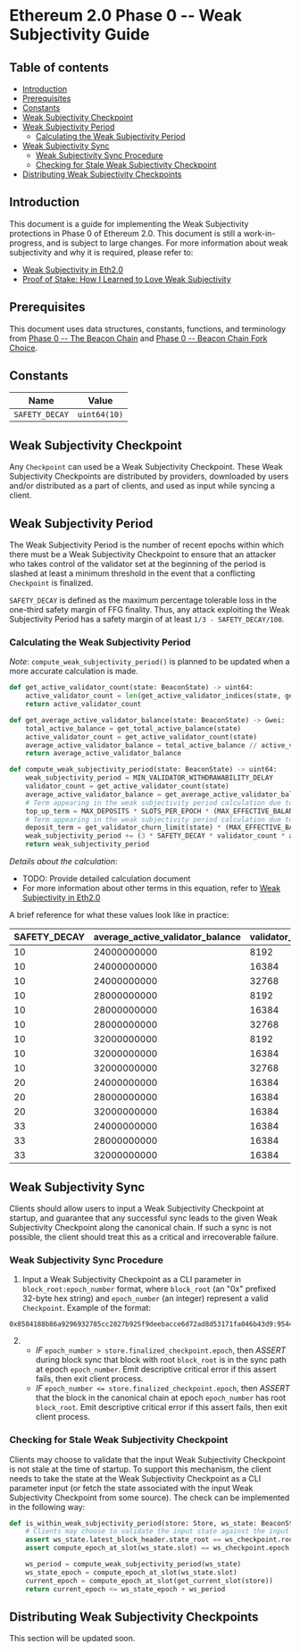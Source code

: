 # Ethereum 2.0 Phase 0 -- Weak Subjectivity Guide

## Table of contents

<!-- TOC -->
<!-- START doctoc generated TOC please keep comment here to allow auto update -->
<!-- DON'T EDIT THIS SECTION, INSTEAD RE-RUN doctoc TO UPDATE -->


- [Introduction](#introduction)
- [Prerequisites](#prerequisites)
- [Constants](#constants)
- [Weak Subjectivity Checkpoint](#weak-subjectivity-checkpoint)
- [Weak Subjectivity Period](#weak-subjectivity-period)
  - [Calculating the Weak Subjectivity Period](#calculating-the-weak-subjectivity-period)
- [Weak Subjectivity Sync](#weak-subjectivity-sync)
  - [Weak Subjectivity Sync Procedure](#weak-subjectivity-sync-procedure)
  - [Checking for Stale Weak Subjectivity Checkpoint](#checking-for-stale-weak-subjectivity-checkpoint)
- [Distributing Weak Subjectivity Checkpoints](#distributing-weak-subjectivity-checkpoints)

<!-- END doctoc generated TOC please keep comment here to allow auto update -->
<!-- /TOC -->

## Introduction

This document is a guide for implementing the Weak Subjectivity protections in Phase 0 of Ethereum 2.0.
This document is still a work-in-progress, and is subject to large changes.
For more information about weak subjectivity and why it is required, please refer to:

- [Weak Subjectivity in Eth2.0](https://notes.ethereum.org/@adiasg/weak-subjectvity-eth2)
- [Proof of Stake: How I Learned to Love Weak Subjectivity](https://blog.ethereum.org/2014/11/25/proof-stake-learned-love-weak-subjectivity/)

## Prerequisites

This document uses data structures, constants, functions, and terminology from
[Phase 0 -- The Beacon Chain](./beacon-chain.md) and [Phase 0 -- Beacon Chain Fork Choice](./fork-choice.md).

## Constants

| Name           | Value        |
|----------------|--------------|
| `SAFETY_DECAY` | `uint64(10)` |

## Weak Subjectivity Checkpoint

Any `Checkpoint` can used be a Weak Subjectivity Checkpoint.
These Weak Subjectivity Checkpoints are distributed by providers,
downloaded by users and/or distributed as a part of clients, and used as input while syncing a client.

## Weak Subjectivity Period

The Weak Subjectivity Period is the number of recent epochs within which there
must be a Weak Subjectivity Checkpoint to ensure that an attacker who takes control
of the validator set at the beginning of the period is slashed at least a minimum threshold
in the event that a conflicting `Checkpoint` is finalized.

`SAFETY_DECAY` is defined as the maximum percentage tolerable loss in the one-third
safety margin of FFG finality. Thus, any attack exploiting the Weak Subjectivity Period has
a safety margin of at least `1/3 - SAFETY_DECAY/100`.

### Calculating the Weak Subjectivity Period

*Note*: `compute_weak_subjectivity_period()` is planned to be updated when a more accurate calculation is made.

```python
def get_active_validator_count(state: BeaconState) -> uint64:
    active_validator_count = len(get_active_validator_indices(state, get_current_epoch(state)))
    return active_validator_count

def get_average_active_validator_balance(state: BeaconState) -> Gwei:
    total_active_balance = get_total_active_balance(state)
    active_validator_count = get_active_validator_count(state)
    average_active_validator_balance = total_active_balance // active_validator_count
    return average_active_validator_balance

def compute_weak_subjectivity_period(state: BeaconState) -> uint64:
    weak_subjectivity_period = MIN_VALIDATOR_WITHDRAWABILITY_DELAY
    validator_count = get_active_validator_count(state)
    average_active_validator_balance = get_average_active_validator_balance(state)
    # Term appearing in the weak subjectivity period calculation due to top-up limits
    top_up_term = MAX_DEPOSITS * SLOTS_PER_EPOCH * (MAX_EFFECTIVE_BALANCE - average_active_validator_balance)
    # Term appearing in the weak subjectivity period calculation due to deposits
    deposit_term = get_validator_churn_limit(state) * (MAX_EFFECTIVE_BALANCE + 2 * average_active_validator_balance)
    weak_subjectivity_period += (3 * SAFETY_DECAY * validator_count * average_active_validator_balance) // (2 * 100 * (deposit_term + top_up_term))
    return weak_subjectivity_period
```

*Details about the calculation*:
- TODO: Provide detailed calculation document
- For more information about other terms in this equation, refer to
  [Weak Subjectivity in Eth2.0](https://notes.ethereum.org/@adiasg/weak-subjectvity-eth2)

A brief reference for what these values look like in practice:

| SAFETY_DECAY | average_active_validator_balance | validator_count | weak_subjectivity_period |
| ---- | ---- | ---- | ---- |
| 10 | 24000000000 | 8192 | 262 |
| 10 | 24000000000 | 16384 | 269 |
| 10 | 24000000000 | 32768 | 282 |
| 10 | 28000000000 | 8192 | 270 |
| 10 | 28000000000 | 16384 | 284 |
| 10 | 28000000000 | 32768 | 313 |
| 10 | 32000000000 | 8192 | 358 |
| 10 | 32000000000 | 16384 | 460 |
| 10 | 32000000000 | 32768 | 665 |
| 20 | 24000000000 | 16384 | 282 |
| 20 | 28000000000 | 16384 | 313 |
| 20 | 32000000000 | 16384 | 665 |
| 33 | 24000000000 | 16384 | 300 |
| 33 | 28000000000 | 16384 | 350 |
| 33 | 32000000000 | 16384 | 931 |


## Weak Subjectivity Sync

Clients should allow users to input a Weak Subjectivity Checkpoint at startup, and guarantee that any successful sync leads to the given Weak Subjectivity Checkpoint along the canonical chain. If such a sync is not possible, the client should treat this as a critical and irrecoverable failure.

### Weak Subjectivity Sync Procedure

1. Input a Weak Subjectivity Checkpoint as a CLI parameter in `block_root:epoch_number` format,
  where `block_root` (an "0x" prefixed 32-byte hex string) and `epoch_number` (an integer) represent a valid `Checkpoint`.
  Example of the format:
```
0x8584188b86a9296932785cc2827b925f9deebacce6d72ad8d53171fa046b43d9:9544
```
2.  - *IF* `epoch_number > store.finalized_checkpoint.epoch`,
      then *ASSERT* during block sync that block with root `block_root` is in the sync path at epoch `epoch_number`.
      Emit descriptive critical error if this assert fails, then exit client process.
    - *IF* `epoch_number <= store.finalized_checkpoint.epoch`,
      then *ASSERT* that the block in the canonical chain at epoch `epoch_number` has root `block_root`.
      Emit descriptive critical error if this assert fails, then exit client process.

### Checking for Stale Weak Subjectivity Checkpoint
Clients may choose to validate that the input Weak Subjectivity Checkpoint is not stale at the time of startup.
To support this mechanism, the client needs to take the state at the Weak Subjectivity Checkpoint as
a CLI parameter input (or fetch the state associated with the input Weak Subjectivity Checkpoint from some source).
The check can be implemented in the following way:

```python
def is_within_weak_subjectivity_period(store: Store, ws_state: BeaconState, ws_checkpoint: Checkpoint) -> bool:
    # Clients may choose to validate the input state against the input Weak Subjectivity Checkpoint
    assert ws_state.latest_block_header.state_root == ws_checkpoint.root
    assert compute_epoch_at_slot(ws_state.slot) == ws_checkpoint.epoch

    ws_period = compute_weak_subjectivity_period(ws_state)
    ws_state_epoch = compute_epoch_at_slot(ws_state.slot)
    current_epoch = compute_epoch_at_slot(get_current_slot(store))
    return current_epoch <= ws_state_epoch + ws_period
```

## Distributing Weak Subjectivity Checkpoints
This section will be updated soon.

